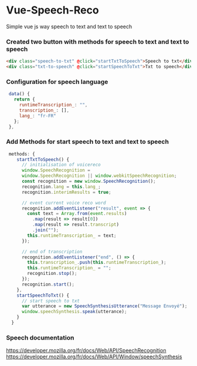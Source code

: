 # Vue-Speech-Reco
Simple vue js way speech to text and text to speech

### Created two button with methods for speech to text and text to speech

```html
<div class="speech-to-txt" @click="startTxtToSpeech">Speech to txt</div>
<div class="txt-to-speech" @click="startSpeechToTxt">Txt to speech</div>

```
### Configuration for speech language


```js
 data() {
   return {
     runtimeTranscription_: "",
     transcription_: [],
     lang_: "fr-FR"
   };
 },
``` 

### Add Methods for start speech to text and text to speech


```js
 methods: {
    startTxtToSpeech() {
      // initialisation of voicereco
      window.SpeechRecognition =
      window.SpeechRecognition || window.webkitSpeechRecognition;
      const recognition = new window.SpeechRecognition();
      recognition.lang = this.lang_;
      recognition.interimResults = true;

      // event current voice reco word
      recognition.addEventListener("result", event => {
        const text = Array.from(event.results)
          .map(result => result[0])
          .map(result => result.transcript)
          .join("");
        this.runtimeTranscription_ = text;
      });

      // end of transcription
      recognition.addEventListener("end", () => {
        this.transcription_.push(this.runtimeTranscription_);
        this.runtimeTranscription_ = "";
        recognition.stop();
      });
      recognition.start();
    },
    startSpeechToTxt() {
      // start speech to txt
      var utterance = new SpeechSynthesisUtterance("Message Envoyé");
      window.speechSynthesis.speak(utterance);
    }
  }
``` 

### Speech documentation
https://developer.mozilla.org/fr/docs/Web/API/SpeechRecognition
https://developer.mozilla.org/fr/docs/Web/API/Window/speechSynthesis


